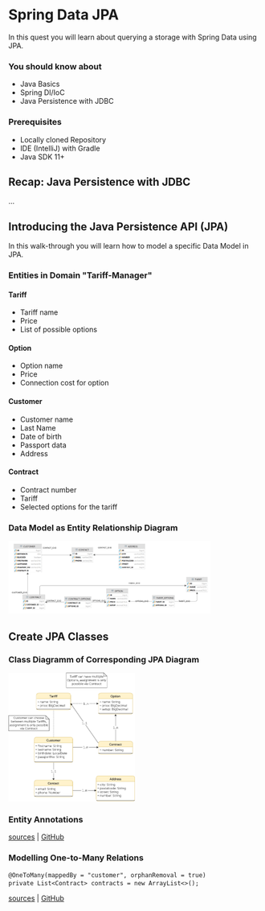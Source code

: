 # Spring Data JPA

In this quest you will learn about querying a storage with Spring Data using JPA. 

### You should know about

* Java Basics
* Spring DI/IoC
* Java Persistence with JDBC

### Prerequisites

* Locally cloned Repository
* IDE (IntelliJ) with Gradle
* Java SDK 11+

## Recap: Java Persistence with JDBC

...

## Introducing the Java Persistence API (JPA)

In this walk-through you will learn how to model a specific Data Model in JPA. 

### Entities in Domain "Tariff-Manager"

#### Tariff

* Tariff name
* Price
* List of possible options

#### Option

* Option name
* Price
* Connection cost for option

#### Customer

* Customer name
* Last Name
* Date of birth
* Passport data
* Address

#### Contract

* Contract number
* Tariff
* Selected options for the tariff

### Data Model as Entity Relationship Diagram

<img src="../../../docs/img/tariff-manager-erd.png" width="80%"/>

## Create JPA Classes

### Class Diagramm of Corresponding JPA Diagram

<img src="../../../docs/img/tariff-manager-cd.png" width="50%"/>

### Entity Annotations

[sources](../../../src/main/java/dev/wcs/nad/tariffmanager/persistence/entity/Address.java) | [GitHub](../../../src/main/java/dev/wcs/nad/tariffmanager/persistence/entity/Address.java)

### Modelling One-to-Many Relations
```
@OneToMany(mappedBy = "customer", orphanRemoval = true)
private List<Contract> contracts = new ArrayList<>();
```

[sources](../../../src/main/java/dev/wcs/nad/tariffmanager/persistence/entity/Customer.java) | [GitHub](../../../src/main/java/dev/wcs/nad/tariffmanager/persistence/entity/Customer.java#L28)